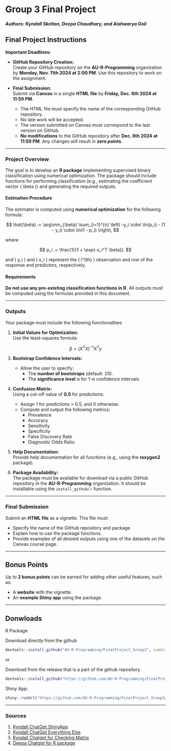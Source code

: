 # Group 3 Final Project
#### *Authors: Kyndall Skelton, Deepa Chaudhary, and Aishwarya Goli*

## Final Project Instructions

**Important Deadlines:**
- **GitHub Repository Creation:**  
  Create your GitHub repository on the **AU-R-Programming** organization by **Monday, Nov. 11th 2024 at 2:00 PM**. Use this repository to work on the assignment.
  
- **Final Submission:**  
  Submit via **Canvas** in a single **HTML file** by **Friday, Dec. 6th 2024 at 11:59 PM**.  
  - The HTML file must specify the name of the corresponding GitHub repository.  
  - No late work will be accepted.  
  - The version submitted on Canvas must correspond to the last version on GitHub.  
  - **No modifications** to the GitHub repository after **Dec. 6th 2024 at 11:59 PM**. Any changes will result in **zero points**.

---

### Project Overview
The goal is to develop an **R package** implementing supervised binary classification using numerical optimization. The package should include functions for performing classification (e.g., estimating the coefficient vector \( \beta \)) and generating the required outputs.

#### Estimation Procedure
The estimator is computed using **numerical optimization** for the following formula:

$$
\hat{\beta} := \arg\min_{\beta} \sum_{i=1}^{n} \left( -y_i \cdot \ln(p_i) - (1 - y_i) \cdot \ln(1 - p_i) \right),
$$

where

$$
p_i := \frac{1}{1 + \exp(-x_i^T \beta)}.
$$

and \( y_i \) and \( x_i \) represent the \( i^{th} \) observation and row of the response and predictors, respectively.

#### Requirements
**Do not use any pre-existing classification functions in R.** All outputs must be computed using the formulas provided in this document.

---

### Outputs
Your package must include the following functionalities:

1. **Initial Values for Optimization:**  
   Use the least-squares formula:

$$
\beta = (X^T X)^{-1} X^T y
$$

3. **Bootstrap Confidence Intervals:**  
   - Allow the user to specify:  
     - The **number of bootstraps** (default: 20).  
     - The **significance level** &alpha; for 1-&alpha; confidence intervals.

4. **Confusion Matrix:**  
   Using a cut-off value of **0.5** for predictions:
   - Assign 1 for predictions > 0.5, and 0 otherwise.
   - Compute and output the following metrics:  
     - Prevalence  
     - Accuracy  
     - Sensitivity  
     - Specificity  
     - False Discovery Rate  
     - Diagnostic Odds Ratio  

5. **Help Documentation:**  
   Provide help documentation for all functions (e.g., using the **roxygen2** package).

6. **Package Availability:**  
   The package must be available for download via a public GitHub repository in the **AU-R-Programming** organization. It should be installable using the `install_github()` function.

---

### Final Submission
Submit an **HTML file** as a vignette. This file must:
- Specify the name of the GitHub repository and package.
- Explain how to use the package functions.
- Provide examples of all desired outputs using one of the datasets on the Canvas course page.

---

## Bonus Points
Up to **2 bonus points** can be earned for adding other useful features, such as:
- A **website** with the vignette.
- An **example Shiny app** using the package.

---

## Donwloads
R Package

Download directly from the github
```R
devtools::install_github("AU-R-Programming/FinalProject_Group3", subdir = "binaryClassifier")
```
or

Download from the release that is a part of the github repository
```R
devtools::install_github("https://github.com/AU-R-Programming/FinalProject_Group3/releases/download/v0.1.0/binaryClassifier_0.1.0.tar.gz")
```
Shiny App:

```R
shiny::runUrl("https://github.com/AU-R-Programming/FinalProject_Group3/raw/main/Shiny_App.zip")
```


---

### Sources

1. [Kyndall ChatGpt ShinyApp](https://chatgpt.com/share/6752070d-8c00-800c-8861-6cca77e63edc)
2. [Kyndall ChatGpt Everything Else](https://chatgpt.com/share/674ce00f-c60c-800c-bced-b59ec7e60786)
3. [Kyndall Chatgpt for Checking Matrix](https://chatgpt.com/share/675207d0-02d4-800c-b361-f50706ad87bd)
4. [Deepa Chatgpt for R package](https://chatgpt.com/share/6751ce12-cdb4-800c-b0a2-eb12cb78f094)


